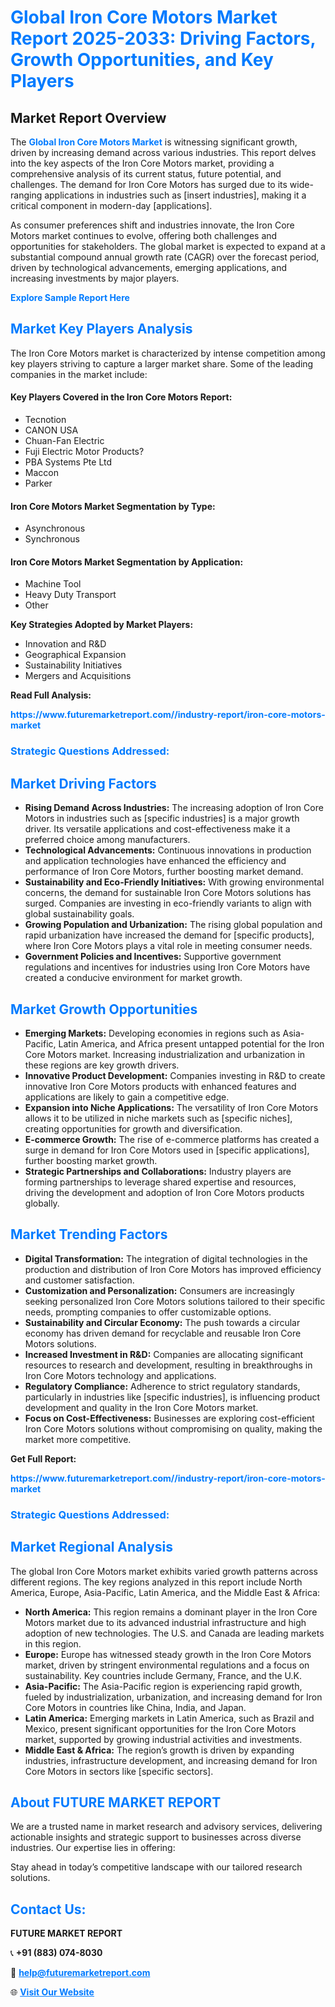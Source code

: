 <h1 style="color: #007BFF;">Global Iron Core Motors Market Report 2025-2033: Driving Factors, Growth Opportunities, and Key Players</h1>

<section id="overview">
<h2>Market Report Overview</h2>
<p>The <a href="https://www.futuremarketreport.com//industry-report/iron-core-motors-market" style="color: #007BFF; text-decoration: none;"><strong>Global Iron Core Motors Market</strong></a> is witnessing significant growth, driven by increasing demand across various industries. This report delves into the key aspects of the Iron Core Motors market, providing a comprehensive analysis of its current status, future potential, and challenges. The demand for Iron Core Motors has surged due to its wide-ranging applications in industries such as [insert industries], making it a critical component in modern-day [applications].</p>
<p>As consumer preferences shift and industries innovate, the Iron Core Motors market continues to evolve, offering both challenges and opportunities for stakeholders. The global market is expected to expand at a substantial compound annual growth rate (CAGR) over the forecast period, driven by technological advancements, emerging applications, and increasing investments by major players.</p>
</section>

<section id="overview">
<p><a href="https://www.futuremarketreport.com//request-sample/reportId=46342" style="color: #007BFF; text-decoration: none;"><strong>Explore Sample Report Here</strong></a></p>
</section>

<section id="key-players">
<h2 style="color: #007BFF;">Market Key Players Analysis</h2>
<p>The Iron Core Motors market is characterized by intense competition among key players striving to capture a larger market share. Some of the leading companies in the market include:</p>
<h4>Key Players Covered in the Iron Core Motors Report:</h4>
<ul><li>Tecnotion</li><li>CANON USA</li><li>Chuan-Fan Electric</li><li>Fuji Electric Motor Products?</li><li>PBA Systems Pte Ltd</li><li>Maccon</li><li>Parker</li></ul>
<h4>Iron Core Motors Market Segmentation by Type:</h4>
<ul><li>Asynchronous</li><li>Synchronous</li></ul>

<h4>Iron Core Motors Market Segmentation by Application:</h4>
<ul><li>Machine Tool</li><li>Heavy Duty Transport</li><li>Other</li></ul>
<p><strong>Key Strategies Adopted by Market Players:</strong></p>
<ul>
<li>Innovation and R&D</li>
<li>Geographical Expansion</li>
<li>Sustainability Initiatives</li>
<li>Mergers and Acquisitions</li>
</ul>
</section>

<section>
<p><strong>Read Full Analysis: </strong></p><a href="https://www.futuremarketreport.com//industry-report/iron-core-motors-market" style="color: #007BFF; text-decoration: none;"><strong>https://www.futuremarketreport.com//industry-report/iron-core-motors-market</strong></a>
<h3 style="color: #007BFF;">Strategic Questions Addressed:</h3>
</section>

<section id="driving-factors">
<h2 style="color: #007BFF;">Market Driving Factors</h2>
<ul>
<li><strong>Rising Demand Across Industries:</strong> The increasing adoption of Iron Core Motors in industries such as [specific industries] is a major growth driver. Its versatile applications and cost-effectiveness make it a preferred choice among manufacturers.</li>
<li><strong>Technological Advancements:</strong> Continuous innovations in production and application technologies have enhanced the efficiency and performance of Iron Core Motors, further boosting market demand.</li>
<li><strong>Sustainability and Eco-Friendly Initiatives:</strong> With growing environmental concerns, the demand for sustainable Iron Core Motors solutions has surged. Companies are investing in eco-friendly variants to align with global sustainability goals.</li>
<li><strong>Growing Population and Urbanization:</strong> The rising global population and rapid urbanization have increased the demand for [specific products], where Iron Core Motors plays a vital role in meeting consumer needs.</li>
<li><strong>Government Policies and Incentives:</strong> Supportive government regulations and incentives for industries using Iron Core Motors have created a conducive environment for market growth.</li>
</ul>
</section>

<section id="growth-opportunities">
<h2 style="color: #007BFF;">Market Growth Opportunities</h2>
<ul>
<li><strong>Emerging Markets:</strong> Developing economies in regions such as Asia-Pacific, Latin America, and Africa present untapped potential for the Iron Core Motors market. Increasing industrialization and urbanization in these regions are key growth drivers.</li>
<li><strong>Innovative Product Development:</strong> Companies investing in R&D to create innovative Iron Core Motors products with enhanced features and applications are likely to gain a competitive edge.</li>
<li><strong>Expansion into Niche Applications:</strong> The versatility of Iron Core Motors allows it to be utilized in niche markets such as [specific niches], creating opportunities for growth and diversification.</li>
<li><strong>E-commerce Growth:</strong> The rise of e-commerce platforms has created a surge in demand for Iron Core Motors used in [specific applications], further boosting market growth.</li>
<li><strong>Strategic Partnerships and Collaborations:</strong> Industry players are forming partnerships to leverage shared expertise and resources, driving the development and adoption of Iron Core Motors products globally.</li>
</ul>
</section>

<section id="trending-factors">
<h2 style="color: #007BFF;">Market Trending Factors</h2>
<ul>
<li><strong>Digital Transformation:</strong> The integration of digital technologies in the production and distribution of Iron Core Motors has improved efficiency and customer satisfaction.</li>
<li><strong>Customization and Personalization:</strong> Consumers are increasingly seeking personalized Iron Core Motors solutions tailored to their specific needs, prompting companies to offer customizable options.</li>
<li><strong>Sustainability and Circular Economy:</strong> The push towards a circular economy has driven demand for recyclable and reusable Iron Core Motors solutions.</li>
<li><strong>Increased Investment in R&D:</strong> Companies are allocating significant resources to research and development, resulting in breakthroughs in Iron Core Motors technology and applications.</li>
<li><strong>Regulatory Compliance:</strong> Adherence to strict regulatory standards, particularly in industries like [specific industries], is influencing product development and quality in the Iron Core Motors market.</li>
<li><strong>Focus on Cost-Effectiveness:</strong> Businesses are exploring cost-efficient Iron Core Motors solutions without compromising on quality, making the market more competitive.</li>
</ul>
</section>

<section>
<p><strong>Get Full Report: </strong></p><a href="https://www.futuremarketreport.com//industry-report/iron-core-motors-market" style="color: #007BFF; text-decoration: none;"><strong>https://www.futuremarketreport.com//industry-report/iron-core-motors-market</strong></a>
<h3 style="color: #007BFF;">Strategic Questions Addressed:</h3>
</section>


<section id="regional-analysis">
<h2 style="color: #007BFF;">Market Regional Analysis</h2>
<p>The global Iron Core Motors market exhibits varied growth patterns across different regions. The key regions analyzed in this report include North America, Europe, Asia-Pacific, Latin America, and the Middle East & Africa:</p>
<ul>
<li><strong>North America:</strong> This region remains a dominant player in the Iron Core Motors market due to its advanced industrial infrastructure and high adoption of new technologies. The U.S. and Canada are leading markets in this region.</li>
<li><strong>Europe:</strong> Europe has witnessed steady growth in the Iron Core Motors market, driven by stringent environmental regulations and a focus on sustainability. Key countries include Germany, France, and the U.K.</li>
<li><strong>Asia-Pacific:</strong> The Asia-Pacific region is experiencing rapid growth, fueled by industrialization, urbanization, and increasing demand for Iron Core Motors in countries like China, India, and Japan.</li>
<li><strong>Latin America:</strong> Emerging markets in Latin America, such as Brazil and Mexico, present significant opportunities for the Iron Core Motors market, supported by growing industrial activities and investments.</li>
<li><strong>Middle East & Africa:</strong> The region’s growth is driven by expanding industries, infrastructure development, and increasing demand for Iron Core Motors in sectors like [specific sectors].</li>
</ul>
</section>

<footer>
<h2 style="color: #007BFF;">About FUTURE MARKET REPORT</h2>
<p>We are a trusted name in market research and advisory services, delivering actionable insights and strategic support to businesses across diverse industries. Our expertise lies in offering:</p>

<p>Stay ahead in today’s competitive landscape with our tailored research solutions.</p>

<h2 style="color: #007BFF;">Contact Us:</h2>
<p><strong>FUTURE MARKET REPORT</strong></p>
<p>📞 <strong>+91 (883) 074-8030</strong></p>
<p>📧 <strong><a href="mailto:help@futuremarketreport.com" style="color: #007BFF;">help@futuremarketreport.com</a></strong></p>
<p>🌐 <strong><a href="https://www.futuremarketreport.com/" style="color: #007BFF;">Visit Our Website</a></strong></p>
</footer>